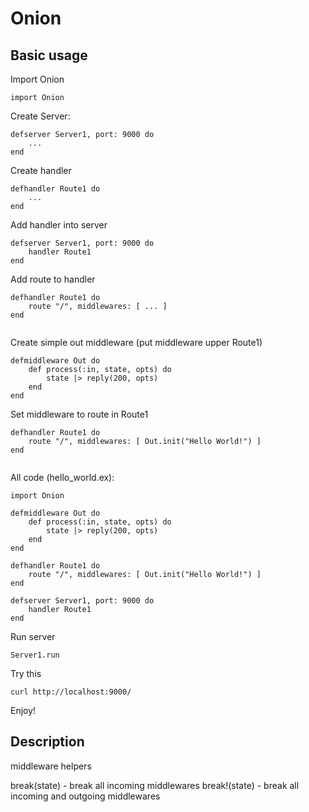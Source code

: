 Onion
=====

Basic usage
-----------

Import Onion

```
import Onion
```

Create Server:

```
defserver Server1, port: 9000 do
	...
end

```

Create handler

```
defhandler Route1 do 
	...
end
```

Add handler into server
```
defserver Server1, port: 9000 do
	handler Route1
end
```

Add route to handler
```
defhandler Route1 do 
	route "/", middlewares: [ ... ]
end
	
```

Create simple out middleware (put middleware upper Route1)
```
defmiddleware Out do
	def process(:in, state, opts) do
		state |> reply(200, opts)
	end
end
```

Set middleware to route in Route1
```
defhandler Route1 do 
	route "/", middlewares: [ Out.init("Hello World!") ]
end
	
```

All code (hello_world.ex):

```
import Onion

defmiddleware Out do
	def process(:in, state, opts) do
		state |> reply(200, opts)
	end
end

defhandler Route1 do 
	route "/", middlewares: [ Out.init("Hello World!") ]
end

defserver Server1, port: 9000 do
	handler Route1
end
```


Run server
```
Server1.run 
```


Try this
```
curl http://localhost:9000/
```

Enjoy!


Description
-----------

middleware helpers

break(state)  - break all incoming middlewares
break!(state) - break all incoming and outgoing middlewares




